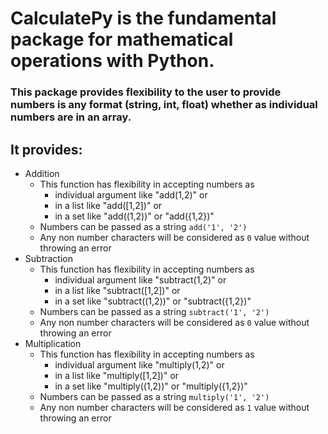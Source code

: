 # CalculatePy is the fundamental package for mathematical operations with Python.

### This package provides flexibility to the user to provide numbers is any format (string, int, float) whether as individual numbers are in an array.

## It provides:

- Addition
  - This function has flexibility in accepting numbers as 
    - individual argument like "add(1,2)" or 
    - in a list like "add([1,2])" or 
    - in a set like "add((1,2))" or "add({1,2})"
  - Numbers can be passed as a string ``add('1', '2')``
  - Any non number characters will be considered as ``0`` value without throwing an error
- Subtraction
  - This function has flexibility in accepting numbers as 
      - individual argument like "subtract(1,2)" or 
      - in a list like "subtract([1,2])" or 
      - in a set like "subtract((1,2))" or "subtract({1,2})"
  - Numbers can be passed as a string ``subtract('1', '2')``
  - Any non number characters will be considered as ``0`` value without throwing an error
- Multiplication
  - This function has flexibility in accepting numbers as 
      - individual argument like "multiply(1,2)" or 
      - in a list like "multiply([1,2])" or 
      - in a set like "multiply((1,2))" or "multiply({1,2})"
  - Numbers can be passed as a string ``multiply('1', '2')``
  - Any non number characters will be considered as ``1`` value without throwing an error

